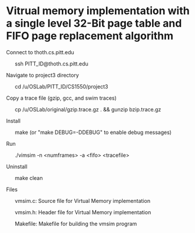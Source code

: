 # Vitrual memory implementation with a single level 32-Bit page table and FIFO page replacement algorithm


<p>Connect to thoth.cs.pitt.edu</p>
<ul>ssh PITT_ID@thoth.cs.pitt.edu</ul>
<p>Navigate to project3 directory</p>
<ul>cd /u/OSLab/PITT_ID/CS1550/project3</ul>
<p>Copy a trace file (gzip, gcc, and swim traces)</p>
<ul>cp /u/OSLab/original/gzip.trace.gz . && gunzip bzip.trace.gz</ul>

<p>Install</p>
<ul>make (or "make DEBUG=-DDEBUG" to enable debug messages)</ul>

<p>Run</p>
<ul>./vimsim -n &lt;numframes&gt; -a &lt;fifo&gt; &lt;tracefile&gt; </ul>



<p>Uninstall</p>
<ul>make clean</ul>


<p>Files</p>
<ul>vmsim.c: Source file for Virtual Memory implementation</ul>
<ul>vmsim.h: Header file for Virtual Memory implementation</ul>
<ul>Makefile: Makefile for building the vmsim program</ul>
